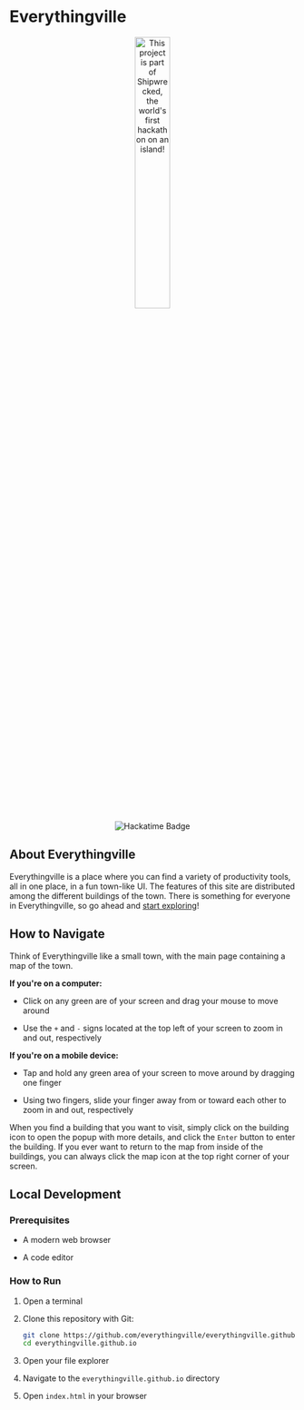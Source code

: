# Everythingville

<div align="center">
    <a href="https://shipwrecked.hackclub.com/?r=163" target="_blank">
        <img src="https://hc-cdn.hel1.your-objectstorage.com/s/v3/739361f1d440b17fc9e2f74e49fc185d86cbec14_badge.png" 
         alt="This project is part of Shipwrecked, the world's first hackathon on an island!" 
         style="width: 35%;">
    </a>
    <br><br>
    <img src="https://hackatime-badge.hackclub.com/U07DMCJTB8Q/everythingville" alt="Hackatime Badge">
</div>

## About Everythingville

Everythingville is a place where you can find a variety of productivity tools, all in one place, in a fun town-like UI. The features of this site are distributed among the different buildings of the town. There is something for everyone in Everythingville, so go ahead and [start exploring](https://everythingville.github.io/)!

## How to Navigate

Think of Everythingville like a small town, with the main page containing a map of the town.

**If you're on a computer:**

- Click on any green are of your screen and drag your mouse to move around

- Use the `+` and `-` signs located at the top left of your screen to zoom in and out, respectively

**If you're on a mobile device:**

- Tap and hold any green area of your screen to move around by dragging one finger

- Using two fingers, slide your finger away from or toward each other to zoom in and out, respectively

When you find a building that you want to visit, simply click on the building icon to open the popup with more details, and click the `Enter` button to enter the building. If you ever want to return to the map from inside of the buildings, you can always click the map icon at the top right corner of your screen.

## Local Development

### Prerequisites

- A modern web browser

- A code editor

### How to Run

1. Open a terminal

2. Clone this repository with Git:

    ```bash
    git clone https://github.com/everythingville/everythingville.github.io.git
    cd everythingville.github.io
    ```

3. Open your file explorer

3. Navigate to the `everythingville.github.io` directory

4. Open `index.html` in your browser